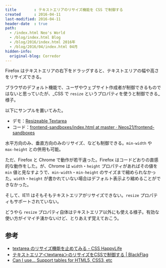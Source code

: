 ```yaml
---
title        : テキストエリアのリサイズ機能を CSS で制御する
created      : 2016-04-11
last-modified: 2016-04-11
header-date  : true
path:
  - /index.html Neo's World
  - /blog/index.html Blog
  - /blog/2016/index.html 2016年
  - /blog/2016/04/index.html 04月
hidden-info:
  original-blog: Corredor
---
```


Firefox はテキストエリアの右下をドラッグすると、テキストエリアの幅や高さをリサイズできる。

ブラウザのデフォルト機能で、ユーザやウェブサイト作成者が制御できるものではないと思っていたが、_CSS で `resize` というプロパティを使うと制御できる_様子。

以下にサンプルを置いてみた。

- デモ：[Resizeable Textarea](https://neos21.github.io/frontend-sandboxes/resizeable-textarea/index.html)
- コード：[frontend-sandboxes/index.html at master · Neos21/frontend-sandboxes](https://github.com/neos21/frontend-sandboxes/blob/master/resizeable-textarea/index.html)

水平方向のみ、垂直方向のみのリサイズ、なども制御できる。`min-width` や `max-height` との併用も可能。

ただ、Firefox と Chrome で動作が若干違った。Firefox はコードどおりの直感的な動作をした。が、Chrome は `width`・`height` プロパティがあればその値を `min` 値と見なすようで、`min-width`・`min-height` のサイズまで縮められなかった。`width`・`height` が書かれていない場合はデフォルト表示より縮めることができなかった。

そして、IE11 はそもそもテキストエリアがリサイズできない。`resize` プロパティもサポートされていない。

どうやら `resize` プロパティ自体はテキストエリア以外にも使える様子。有効な使い方がイマイチ湧かないけど、とりあえず覚えておこう。

## 参考

- [textarea のリサイズ機能を止めてみる - CSS HappyLife](http://css-happylife.com/archives/2011/0725_0838.php)
- [テキストエリア＜textarea＞のリサイズをCSSで制御する | BlackFlag](http://black-flag.net/css/20111017-3519.html)
- [Can I use... Support tables for HTML5, CSS3, etc](http://caniuse.com/#feat=css-resize)

